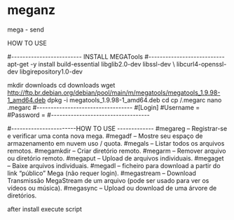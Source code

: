 # meganz
mega - send


HOW TO USE 

#-------------------------
INSTALL MEGATools
#---------------------------
apt-get -y install build-essential libglib2.0-dev libssl-dev \ libcurl4-openssl-dev libgirepository1.0-dev

mkdir downloads 
cd downloads 
wget http://ftp.br.debian.org/debian/pool/main/m/megatools/megatools_1.9.98-1_amd64.deb
dpkg -i megatools_1.9.98-1_amd64.deb
cd 
cp /.megarc
nano .megarc
#----------------------------------
#[Login]
#Username = 
#Password = 
#-----------------------------------

#-----------------------HOW TO USE -------------
#megareg –  Registrar-se e verificar uma conta nova mega.
#megadf –  Mostre seu espaço de armazenamento em nuvem uso / quota.
#megals –  Listar todos os arquivos remotos.
#megamkdir –  Criar diretório remoto.
#megarm –  Remover arquivo ou diretório remoto.
#megaput –  Upload de arquivos individuais.
#megaget –  Baixe arquivos individuais.
#megadl –  ficheiro para download a partir do link “público” Mega (não requer login).
#megastream –  Download Transmissão MegaStream de um arquivo (pode ser usado para ver os vídeos ou música).
#megasync –  Upload ou download de uma árvore de diretórios.

after install execute script
